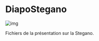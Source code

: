 # DiapoStegano

![img](https://raw.githubusercontent.com/Zeecka/DiapoStegano/master/Scripts/Lenna.png)

Fichiers de la présentation sur la Stegano.
